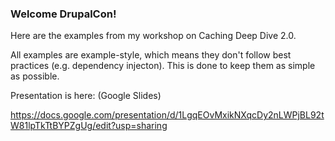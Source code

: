 ### Welcome DrupalCon!

Here are the examples from my workshop on Caching Deep Dive 2.0.

All examples are example-style, which means they don't follow best practices (e.g. dependency injecton). This is done to keep them as simple as possible.

Presentation is here: (Google Slides)

https://docs.google.com/presentation/d/1LgqEOvMxikNXqcDy2nLWPjBL92tW81lpTkTtBYPZgUg/edit?usp=sharing
